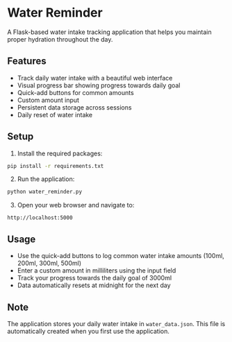 # Water Reminder

A Flask-based water intake tracking application that helps you maintain proper hydration throughout the day.

## Features

- Track daily water intake with a beautiful web interface
- Visual progress bar showing progress towards daily goal
- Quick-add buttons for common amounts
- Custom amount input
- Persistent data storage across sessions
- Daily reset of water intake

## Setup

1. Install the required packages:
```bash
pip install -r requirements.txt
```

2. Run the application:
```bash
python water_reminder.py
```

3. Open your web browser and navigate to:
```
http://localhost:5000
```

## Usage

- Use the quick-add buttons to log common water intake amounts (100ml, 200ml, 300ml, 500ml)
- Enter a custom amount in milliliters using the input field
- Track your progress towards the daily goal of 3000ml
- Data automatically resets at midnight for the next day

## Note

The application stores your daily water intake in `water_data.json`. This file is automatically created when you first use the application.
